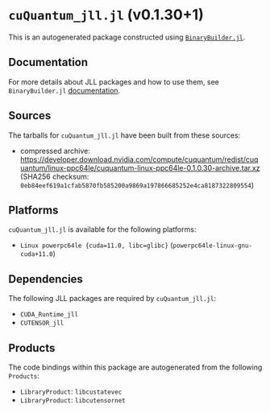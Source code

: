 # `cuQuantum_jll.jl` (v0.1.30+1)

This is an autogenerated package constructed using [`BinaryBuilder.jl`](https://github.com/JuliaPackaging/BinaryBuilder.jl).

## Documentation

For more details about JLL packages and how to use them, see `BinaryBuilder.jl` [documentation](https://docs.binarybuilder.org/stable/jll/).

## Sources

The tarballs for `cuQuantum_jll.jl` have been built from these sources:

* compressed archive: https://developer.download.nvidia.com/compute/cuquantum/redist/cuquantum/linux-ppc64le/cuquantum-linux-ppc64le-0.1.0.30-archive.tar.xz (SHA256 checksum: `0eb84eef619a1cfab5870fb585200a9869a197866685252e4ca8187322809554`)

## Platforms

`cuQuantum_jll.jl` is available for the following platforms:

* `Linux powerpc64le {cuda=11.0, libc=glibc}` (`powerpc64le-linux-gnu-cuda+11.0`)

## Dependencies

The following JLL packages are required by `cuQuantum_jll.jl`:

* `CUDA_Runtime_jll`
* `CUTENSOR_jll`

## Products

The code bindings within this package are autogenerated from the following `Products`:

* `LibraryProduct`: `libcustatevec`
* `LibraryProduct`: `libcutensornet`
